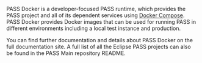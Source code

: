 PASS Docker is a developer-focused PASS runtime, which provides the PASS project and all of its dependent services using
[Docker Compose](https://docs.docker.com/compose/). PASS Docker provides Docker images that can be used for running PASS in different environments including
a local test instance and production.

You can find further documentation and details about PASS Docker on the full documentation site. A full list of all the
Eclipse PASS projects can also be found in the PASS Main repository README.